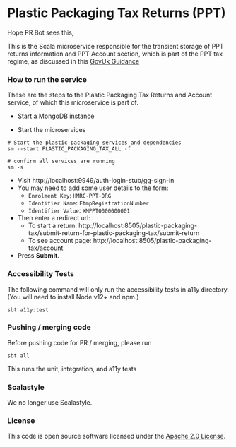 # Plastic Packaging Tax Returns (PPT)

Hope PR Bot sees this,

This is the Scala microservice responsible for the transient storage of PPT returns information and PPT Account section,
which is part of the PPT tax regime, as discussed in this [GovUk Guidance](https://www.gov.uk/government/publications/introduction-of-plastic-packaging-tax/plastic-packaging-tax)

### How to run the service

These are the steps to the Plastic Packaging Tax Returns and Account service, of which this microservice is part of.

* Start a MongoDB instance

* Start the microservices

```
# Start the plastic packaging services and dependencies
sm --start PLASTIC_PACKAGING_TAX_ALL -f

# confirm all services are running
sm -s
```

* Visit http://localhost:9949/auth-login-stub/gg-sign-in
* You may need to add some user details to the form:
  * `Enrolment Key`: `HMRC-PPT-ORG`
  * `Identifier Name`: `EtmpRegistrationNumber`
  * `Identifier Value`: `XMPPT0000000001`
* Then enter a redirect url:
  * To start a return: http://localhost:8505/plastic-packaging-tax/submit-return-for-plastic-packaging-tax/submit-return 
  * To see account page: http://localhost:8505/plastic-packaging-tax/account 
* Press **Submit**.

### Accessibility Tests

The following command will only run the accessibility tests in a11y directory.
(You will need to install Node v12+ and npm.)
```
sbt a11y:test
```

### Pushing / merging code

Before pushing code for PR / merging, please run
```
sbt all
```
This runs the unit, integration, and a11y tests

### Scalastyle

We no longer use Scalastyle.

### License

This code is open source software licensed under the [Apache 2.0 License]("http://www.apache.org/licenses/LICENSE-2.0.html").

